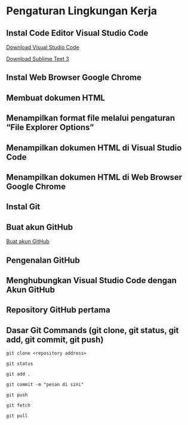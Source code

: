 # Pengaturan Lingkungan Kerja

## Instal Code Editor Visual Studio Code

[Download Visual Studio Code](https://code.visualstudio.com/download)

[Download Sublime Text 3](https://www.sublimetext.com/3)

## Instal Web Browser Google Chrome

## Membuat dokumen HTML 

## Menampilkan format file melalui pengaturan “File Explorer Options”

## Menampilkan dokumen HTML di Visual Studio Code

## Menampilkan dokumen HTML di Web Browser Google Chrome

## Instal Git

## Buat akun GitHub

[Buat akun GitHub](https://github.com)

## Pengenalan GitHub

## Menghubungkan Visual Studio Code dengan Akun GitHub

## Repository GitHub pertama

## Dasar Git Commands (git clone, git status, git add, git commit, git push)

	git clone <repository address>

	git status

	git add .

	git commit -m "pesan di sini"

	git push

	git fetch

	git pull
